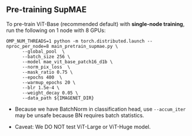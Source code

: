 ## Pre-training SupMAE

To pre-train ViT-Base (recommended default) with **single-node training**, run the following on 1 node with 8 GPUs:
```
OMP_NUM_THREADS=1 python -m torch.distributed.launch --nproc_per_node=8 main_pretrain_supmae.py \
      --global_pool  \
      --batch_size 256 \
      --model mae_vit_base_patch16_d1b \
      --norm_pix_loss  \
      --mask_ratio 0.75 \
      --epochs 400  \
      --warmup_epochs 20 \
      --blr 1.5e-4 \
      --weight_decay 0.05 \
      --data_path ${IMAGENET_DIR}
```
- Because we have BatchNorm in classification head, use `--accum_iter` may be unsafe because BN requires batch statistics.

- Caveat: We DO NOT test ViT-Large or ViT-Huge model.
